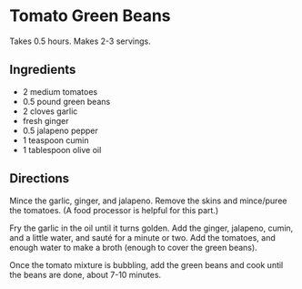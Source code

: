 # Tomato Green Beans

Takes 0.5 hours.
Makes 2-3 servings.

## Ingredients
* 2 medium tomatoes
* 0.5 pound green beans
* 2 cloves garlic
* fresh ginger
* 0.5 jalapeno pepper
* 1 teaspoon cumin
* 1 tablespoon olive oil

## Directions
Mince the garlic, ginger, and jalapeno.  Remove the skins and mince/puree the tomatoes.  (A food processor is helpful for this part.)
 
Fry the garlic in the oil until it turns golden.  Add the ginger, jalapeno, cumin, and a little water, and sauté for a minute or two.  Add the tomatoes, and enough water to make a broth (enough to cover the green beans). 

Once the tomato mixture is bubbling, add the green beans and cook until the beans are done, about 7-10 minutes.
